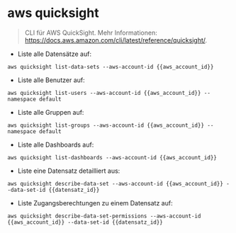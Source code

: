 # aws quicksight

> CLI für AWS QuickSight.
> Mehr Informationen: <https://docs.aws.amazon.com/cli/latest/reference/quicksight/>.

- Liste alle Datensätze auf:

`aws quicksight list-data-sets --aws-account-id {{aws_account_id}}`

- Liste alle Benutzer auf:

`aws quicksight list-users --aws-account-id {{aws_account_id}} --namespace default`

- Liste alle Gruppen auf:

`aws quicksight list-groups --aws-account-id {{aws_account_id}} --namespace default`

- Liste alle Dashboards auf:

`aws quicksight list-dashboards --aws-account-id {{aws_account_id}}`

- Liste eine Datensatz detailliert aus:

`aws quicksight describe-data-set --aws-account-id {{aws_account_id}} --data-set-id {{datensatz_id}}`

- Liste Zugangsberechtungen zu einem Datensatz auf:

`aws quicksight describe-data-set-permissions --aws-account-id {{aws_account_id}} --data-set-id {{datensatz_id}}`
